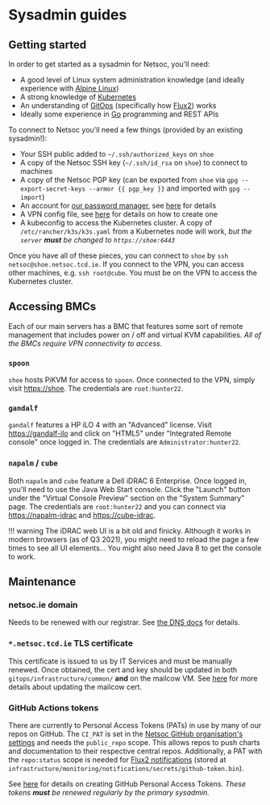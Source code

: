 # Sysadmin guides

## Getting started

In order to get started as a sysadmin for Netsoc, you'll need:

- A good level of Linux system administration knowledge (and ideally experience with
  [Alpine Linux](https://alpinelinux.org/))
- A strong knowledge of [Kubernetes](https://kubernetes.io/)
- An understanding of [GitOps](https://www.gitops.tech/) (specifically how [Flux2](https://fluxcd.io/docs/concepts/))
  works
- Ideally some experience in [Go](https://golang.org/) programming and REST APIs

To connect to Netsoc you'll need a few things (provided by an existing sysadmin!):

- Your SSH public added to `~/.ssh/authorized_keys` on `shoe`
- A copy of the Netsoc SSH key (`~/.ssh/id_rsa` on `shoe`) to connect to machines
- A copy of the Netsoc PGP key (can be exported from `shoe` via `gpg --export-secret-keys --armor {{ pgp_key }}` and
  imported with `gpg --import`)
- An account for [our password manager](https://pass.netsoc.tcd.ie), see
  [here](../../gitops/deployments/apps/vaultwarden/#adding-users) for details
- A VPN config file, see [here](../provisioning/boot/#wireguard) for details on how to create one
- A kubeconfig to access the Kubernetes cluster. A copy of `/etc/rancher/k3s/k3s.yaml` from a Kubernetes node will work,
  _but the `server` **must** be changed to `https://shoe:6443`_

Once you have all of these pieces, you can connect to `shoe` by `ssh netsoc@shoe.netsoc.tcd.ie`. If you connect to the
VPN, you can access other machines, e.g. `ssh root@cube`. You must be on the VPN to access the Kubernetes cluster.

## Accessing BMCs

Each of our main servers has a BMC that features some sort of remote management that includes power on / off and virtual
KVM capabilities. _All of the BMCs require VPN connectivity to access._

### `spoon`

`shoe` hosts PiKVM for access to `spoon`. Once connected to the VPN, simply visit [https://shoe](https://shoe). The
credentials are `root:hunter22`.

### `gandalf`

`gandalf` features a HP iLO 4 with an "Advanced" license. Visit [https://gandalf-ilo](https://gandalf-ilo) and click on
"HTML5" under "Integrated Remote console" once logged in. The credentials are `Administrator:hunter22`.

### `napalm` / `cube`

Both `napalm` and `cube` feature a Dell iDRAC 6 Enterprise. Once logged in, you'll need to use the Java Web Start
console. Click the "Launch" button under the "Virtual Console Preview" section on the "System Summary" page. The
credentials are `root:hunter22` and you can connect via [https://napalm-idrac](https://napalm-idrac) and
[https://cube-idrac](https://cube-idrac).

!!! warning
    The iDRAC web UI is a bit old and finicky. Although it works in modern browsers (as of Q3 2021), you might need to
    reload the page a few times to see all UI elements... You might also need Java 8 to get the console to work.

## Maintenance

### netsoc.ie domain

Needs to be renewed with our registrar. See [the DNS docs](../../gitops/deployments/infrastructure/dns/#netsocie) for
details.

### `*.netsoc.tcd.ie` TLS certificate

This certificate is issued to us by IT Services and must be manually renewed. Once obtained, the cert and key should be
updated in both `gitops/infrastructure/common/` **and** on the mailcow VM. See [here](../provisioning/mailcow/) for more
details about updating the mailcow cert.

### GitHub Actions tokens

There are currently to Personal Access Tokens (PATs) in use by many of our repos on GitHub. The `CI_PAT` is set in the
[Netsoc GitHub organisation's settings](https://github.com/organizations/netsoc/settings/secrets/actions) and needs the
`public_repo` scope. This allows repos to push charts and documentation to their respective central repos. Additionally,
a PAT with the `repo:status` scope is needed for
[Flux2 notifications](../../gitops/deployments/infrastructure/notifications/) (stored at
`infrastructure/monitoring/notifications/secrets/github-token.bin`).

See
[here](https://docs.github.com/en/github/authenticating-to-github/keeping-your-account-and-data-secure/creating-a-personal-access-token)
for details on creating GitHub Personal Access Tokens. _These tokens **must** be renewed regularly by the primary
sysadmin._
